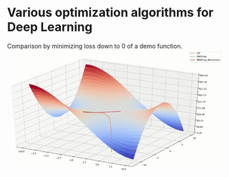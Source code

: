 # Various optimization algorithms for Deep Learning

Comparison by minimizing loss down to 0 of a demo function.
![Alt Text](optimizers.gif)
